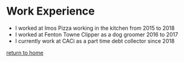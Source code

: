 # Work Experience

- I worked at Imos Pizza working in the kitchen from 2015 to 2018
- I worked at Fenton Towne Clipper as a dog groomer 2016 to 2017
- I currently work at CACi as a part time debt collector since 2018

[return to home](./README.md)